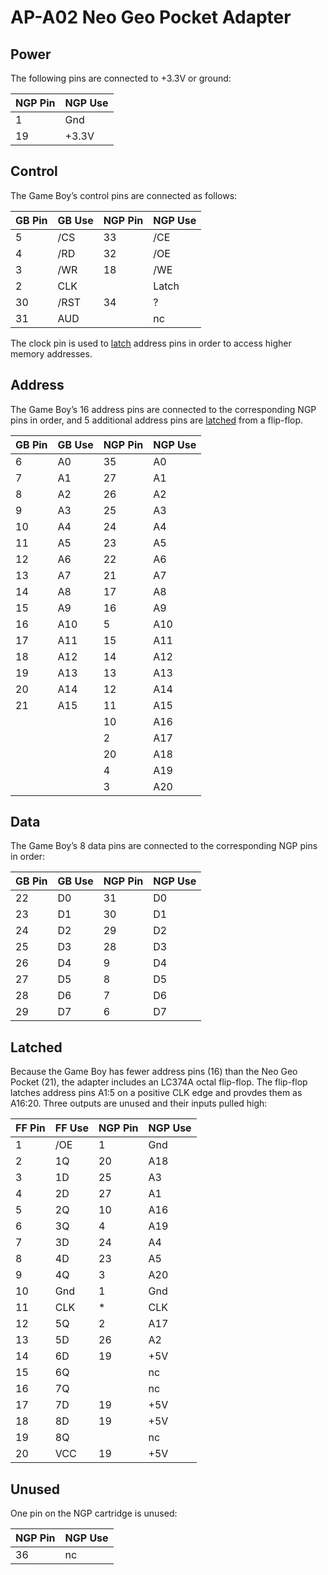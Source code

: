 # AP-A02 Neo Geo Pocket Adapter

## Power

The following pins are connected to +3.3V or ground:

| NGP Pin | NGP Use |
| --- | --- |
| 1   | Gnd |
| 19  | +3.3V |

## Control

The Game Boy’s control pins are connected as follows:

| GB Pin | GB Use | NGP Pin | NGP Use |
| --- | --- | --- | --- |
| 5   | /CS | 33  | /CE |
| 4   | /RD | 32  | /OE |
| 3   | /WR | 18  | /WE |
| 2   | CLK |     | Latch |
| 30  | /RST | 34 | ?   |
| 31  | AUD |     | nc  |

The clock pin is used to [latch](#latched) address pins in order to access higher memory addresses.

## Address

The Game Boy’s 16 address pins are connected to the corresponding NGP pins in order, and 5 additional address pins are [latched](#latched) from a flip-flop.

| GB Pin | GB Use | NGP Pin | NGP Use |
| --- | --- | --- | --- |
| 6   | A0  | 35  | A0  |
| 7   | A1  | 27  | A1  |
| 8   | A2  | 26  | A2  |
| 9   | A3  | 25  | A3  |
| 10  | A4  | 24  | A4  |
| 11  | A5  | 23  | A5  |
| 12  | A6  | 22  | A6  |
| 13  | A7  | 21  | A7  |
| 14  | A8  | 17  | A8  |
| 15  | A9  | 16  | A9  |
| 16  | A10 | 5   | A10 |
| 17  | A11 | 15  | A11 |
| 18  | A12 | 14  | A12 |
| 19  | A13 | 13  | A13 |
| 20  | A14 | 12  | A14 |
| 21  | A15 | 11  | A15 |
|     |     | 10  | A16 |
|     |     | 2   | A17 |
|     |     | 20  | A18 |
|     |     | 4   | A19 |
|     |     | 3   | A20 |

## Data

The Game Boy’s 8 data pins are connected to the corresponding NGP pins in order:

| GB Pin | GB Use | NGP Pin | NGP Use |
| --- | --- | --- | --- |
| 22  | D0  | 31  | D0  |
| 23  | D1  | 30  | D1  |
| 24  | D2  | 29  | D2  |
| 25  | D3  | 28  | D3  |
| 26  | D4  | 9   | D4  |
| 27  | D5  | 8   | D5  |
| 28  | D6  | 7   | D6  |
| 29  | D7  | 6   | D7  |

## Latched

Because the Game Boy has fewer address pins (16) than the Neo Geo Pocket (21), the adapter includes an LC374A octal flip-flop. The flip-flop latches address pins A1:5 on a positive CLK edge and provdes them as A16:20. Three outputs are unused and their inputs pulled high:

| FF Pin | FF Use | NGP Pin | NGP Use |
| --- | --- | --- | --- |
| 1   | /OE | 1   | Gnd |
| 2   | 1Q  | 20  | A18 |
| 3   | 1D  | 25  | A3  |
| 4   | 2D  | 27  | A1  |
| 5   | 2Q  | 10  | A16 |
| 6   | 3Q  | 4   | A19 |
| 7   | 3D  | 24  | A4  |
| 8   | 4D  | 23  | A5  |
| 9   | 4Q  | 3   | A20 |
| 10  | Gnd | 1   | Gnd |
| 11  | CLK | *   | CLK |
| 12  | 5Q  | 2   | A17 |
| 13  | 5D  | 26  | A2  |
| 14  | 6D  | 19  | +5V |
| 15  | 6Q  |     | nc  |
| 16  | 7Q  |     | nc  |
| 17  | 7D  | 19  | +5V |
| 18  | 8D  | 19  | +5V |
| 19  | 8Q  |     | nc  |
| 20  | VCC | 19  | +5V |

## Unused

One pin on the NGP cartridge is unused:

| NGP Pin | NGP Use |
| --- | --- |
| 36  | nc  |
